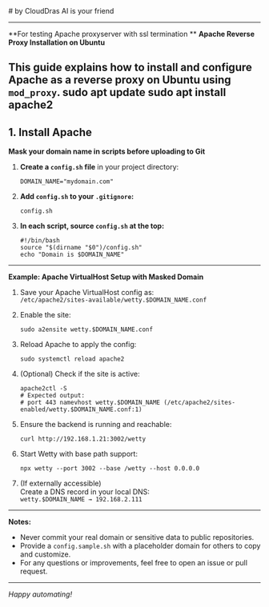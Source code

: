 </small>
# by CloudDras AI is your friend

---
**For testing Apache proxyserver with ssl termination **
**Apache Reverse Proxy Installation on Ubuntu**

**This guide explains how to install and configure Apache as a reverse proxy on Ubuntu using `mod_proxy`.**
sudo apt update
sudo apt install apache2
---

## 1. Install Apache




**Mask your domain name in scripts before uploading to Git**

1. **Create a `config.sh` file** in your project directory:
    ```
    DOMAIN_NAME="mydomain.com"
    ```

2. **Add `config.sh` to your `.gitignore`:**
    ```
    config.sh
    ```

3. **In each script, source `config.sh` at the top:**
    ```
    #!/bin/bash
    source "$(dirname "$0")/config.sh"
    echo "Domain is $DOMAIN_NAME"
    ```

---

**Example: Apache VirtualHost Setup with Masked Domain**

1. Save your Apache VirtualHost config as:  
   `/etc/apache2/sites-available/wetty.$DOMAIN_NAME.conf`

2. Enable the site:
    ```
    sudo a2ensite wetty.$DOMAIN_NAME.conf
    ```

3. Reload Apache to apply the config:
    ```
    sudo systemctl reload apache2
    ```

4. (Optional) Check if the site is active:
    ```
    apache2ctl -S
    # Expected output:
    # port 443 namevhost wetty.$DOMAIN_NAME (/etc/apache2/sites-enabled/wetty.$DOMAIN_NAME.conf:1)
    ```

5. Ensure the backend is running and reachable:
    ```
    curl http://192.168.1.21:3002/wetty
    ```

6. Start Wetty with base path support:
    ```
    npx wetty --port 3002 --base /wetty --host 0.0.0.0
    ```

7. (If externally accessible)  
   Create a DNS record in your local DNS:  
   `wetty.$DOMAIN_NAME → 192.168.2.111`

---

**Notes:**
- Never commit your real domain or sensitive data to public repositories.
- Provide a `config.sample.sh` with a placeholder domain for others to copy and customize.
- For any questions or improvements, feel free to open an issue or pull request.

---

*Happy automating!*
</small>
